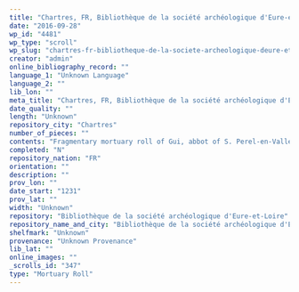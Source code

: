 ```yaml
---
title: "Chartres, FR, Bibliothèque de la société archéologique d'Eure-et-Loire, Unknown"
date: "2016-09-28"
wp_id: "4481"
wp_type: "scroll"
wp_slug: "chartres-fr-bibliotheque-de-la-societe-archeologique-deure-et-loire-unknown"
creator: "admin"
online_bibliography_record: ""
language_1: "Unknown Language"
language_2: ""
lib_lon: ""
meta_title: "Chartres, FR, Bibliothèque de la société archéologique d'Eure-et-Loire, Unknown"
date_quality: ""
length: "Unknown"
repository_city: "Chartres"
number_of_pieces: ""
contents: "Fragmentary mortuary roll of Gui, abbot of S. Perel-en-Vallea of Chartres (d. August 9, 1231)."
completed: "N"
repository_nation: "FR"
orientation: ""
description: ""
prov_lon: ""
date_start: "1231"
prov_lat: ""
width: "Unknown"
repository: "Bibliothèque de la société archéologique d'Eure-et-Loire"
repository_name_and_city: "Bibliothèque de la société archéologique d'Eure-et-Loire, Chartes FR"
shelfmark: "Unknown"
provenance: "Unknown Provenance"
lib_lat: ""
online_images: ""
_scrolls_id: "347"
type: "Mortuary Roll"
---
```



